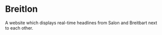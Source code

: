 # Breitlon
A website which displays real-time headlines from Salon and Breitbart next to each other.

